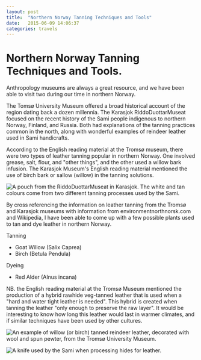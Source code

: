 ```yaml
---
layout: post
title:  "Northern Norway Tanning Techniques and Tools"
date:   2015-06-09 14:06:37
categories: travels
---
```

# Northern Norway Tanning Techniques and Tools.
 
Anthropology museums are always a great resource, and we have been able to visit two during our time in northern Norway.

The Tomsø University Museum offered a broad historical account of the region dating back a dozen millennia. The Karasjok RiddoDuottarMuseat focused on the recent history of the Sami people indigenous to northern Norway, Finland, and Russia. Both had explanations of the tanning practices common in the north, along with wonderful examples of reindeer leather used in Sami handicrafts.

According to the English reading material at the Tromsø museum, there were two types of leather tanning popular in northern Norway. One involved grease, salt, flour, and "other things", and the other used a willow bark infusion. The Karasjok Museum's English reading material mentioned the use of birch bark or sallow (willow) in the tanning solutions.

![A pouch from the RiddoDuottarMuseat in Karasjok. The white and tan colours come from two different tanning processes used by the Sami.](http://fehuleather.s3.amazonaws.com/floraonfauna/northern-norway-2.jpg)

By cross referencing the information on leather tanning from the Tromsø and Karasjok museums with information from environmentnorthnorsk.com and Wikipedia, I have been able to come up with a few possible plants used to tan and dye leather in northern Norway.

Tanning
- Goat Willow (Salix Caprea)
- Birch (Betula Pendula)

Dyeing
- Red Alder (Alnus incana)

NB. the English reading material at the Tromsø Museum mentioned the production of a hybrid rawhide veg-tanned leather that is used when a "hard and water tight leather is needed". This hybrid is created when tanning the leather "only enough to preserve the raw layer". It would be interesting to know how long this leather would last in warmer climates, and if similar techniques have been used by other cultures.

![An example of willow (or birch) tanned reindeer leather, decorated with wool and spun pewter, from the Tromsø University Museum.](http://fehuleather.s3.amazonaws.com/floraonfauna/northern-norway.jpg)

![A knife used by the Sami when processing hides for leather.](http://fehuleather.s3.amazonaws.com/floraonfauna/northern-norway-3.jpg)


<figure>
  <img src="">
  <figcaption></figcaption>
</figure>
